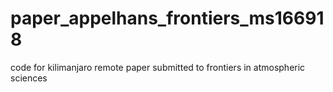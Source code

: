 # paper_appelhans_frontiers_ms166918
code for kilimanjaro remote paper submitted to frontiers in atmospheric sciences
